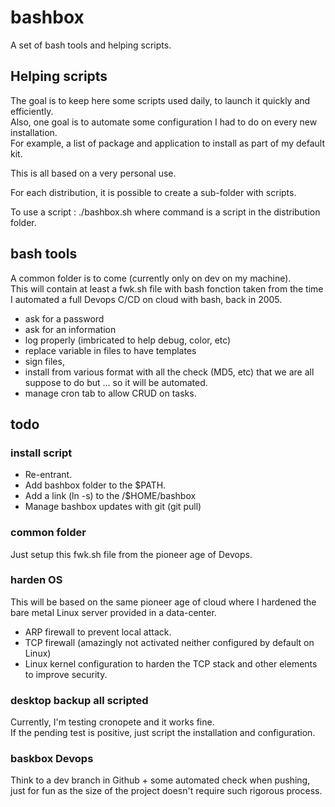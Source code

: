 # bashbox
A set of bash tools and helping scripts.

## Helping scripts
The goal is to keep here some scripts used daily, to launch it quickly and efficiently.  
Also, one goal is to automate some configuration I had to do on every new installation.  
For example, a list of package and application to install as part of my default kit.  

This is all based on a very personal use.  

For each distribution, it is possible to create a sub-folder with scripts.  

To use a script : ./bashbox.sh <command> where command is a script in the distribution folder.  

## bash tools
A common folder is to come (currently only on dev on my machine).  
This will contain at least a fwk.sh file with bash fonction taken from the time I automated a full Devops C/CD on cloud with bash, back in 2005.  
- ask for a password
- ask for an information
- log properly (imbricated to help debug, color, etc)
- replace variable in files to have templates
- sign files,
- install from various format with all the check (MD5, etc) that we are all suppose to do but ... so it will be automated.
- manage cron tab to allow CRUD on tasks.


## todo
### install script
- Re-entrant.
- Add bashbox folder to the $PATH.
- Add a link (ln -s) to the /$HOME/bashbox
- Manage bashbox updates with git (git pull)
### common folder
Just setup this fwk.sh file from the pioneer age of Devops.
### harden OS
This will be based on the same pioneer age of cloud where I hardened the bare metal Linux server provided in a data-center.
- ARP firewall to prevent local attack.
- TCP firewall (amazingly not activated neither configured by default on Linux)
- Linux kernel configuration to harden the TCP stack and other elements to improve security.
### desktop backup all scripted
Currently, I'm testing cronopete and it works fine.  
If the pending test is positive, just script the installation and configuration.
### baskbox Devops
Think to a dev branch in Github + some automated check when pushing, just for fun as the size of the project doesn't require such rigorous process.
